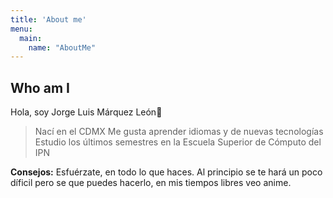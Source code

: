 ```yaml
---
title: 'About me'
menu:
  main:
    name: "AboutMe"
---
```


## Who am I

Hola, soy Jorge Luis Márquez León🤩

> Nací en el CDMX
> Me gusta aprender idiomas y de nuevas tecnologías  
> Estudio los últimos semestres en la Escuela Superior de Cómputo del IPN

**Consejos:** Esfuérzate, en todo lo que haces. Al principio se te hará un poco díficil pero se que puedes hacerlo, en mis tiempos libres veo anime.
